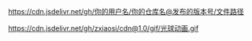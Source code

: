 https://cdn.jsdelivr.net/gh/你的用户名/你的仓库名@发布的版本号/文件路径



https://cdn.jsdelivr.net/gh/zxiaosi/cdn@1.0/gif/光球动画.gif